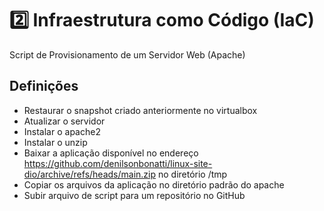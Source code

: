 # 2️⃣ Infraestrutura como Código (IaC)
Script de Provisionamento de um Servidor Web (Apache)


## Definições
- Restaurar o snapshot criado anteriormente no virtualbox
- Atualizar o servidor
- Instalar o apache2
- Instalar o unzip
- Baixar a aplicação disponível no endereço https://github.com/denilsonbonatti/linux-site-dio/archive/refs/heads/main.zip no diretório /tmp
- Copiar os arquivos da aplicação no diretório padrão do apache
- Subir arquivo de script para um repositório no GitHub